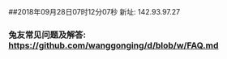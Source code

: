 ##2018年09月28日07时12分07秒 新址: 142.93.97.27
### 兔友常见问题及解答: https://github.com/wanggonging/d/blob/w/FAQ.md

